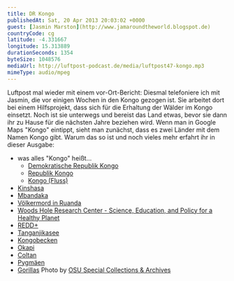 ```yaml
---
title: DR Kongo
publishedAt: Sat, 20 Apr 2013 20:03:02 +0000
guest: [Jasmin Marston](http://www.jamaroundtheworld.blogspot.de)
countryCode: cg
latitude: -4.331667
longitude: 15.313889
durationSeconds: 1354
byteSize: 1048576 
mediaUrl: http://luftpost-podcast.de/media/luftpost47-kongo.mp3
mimeType: audio/mpeg
---
```


Luftpost mal wieder mit einem vor-Ort-Bericht: Diesmal telefoniere ich mit Jasmin, die vor einigen Wochen in den Kongo gezogen ist. Sie arbeitet dort bei einem Hilfsprojekt, dass sich für die Erhaltung der Wälder im Kongo einsetzt. Noch ist sie unterwegs und bereist das Land etwas, bevor sie dann ihr zu Hause für die nächsten Jahre beziehen wird. Wenn man in Google Maps "Kongo" eintippt, sieht man zunächst, dass es zwei Länder mit dem Namen Kongo gibt. Warum das so ist und noch vieles mehr erfahrt ihr in dieser Ausgabe: 
* was alles "Kongo" heißt…  
   * [Demokratische Republik Kongo](http://de.wikipedia.org/wiki/Demokratische%5FRepublik%5FKongo)  
   * [Republik Kongo](http://de.wikipedia.org/wiki/Kongo%5F%28Brazzaville%29)  
   * [Kongo (Fluss)](http://de.wikipedia.org/wiki/Kongo%5F%28Fluss%29)
* [Kinshasa](http://de.wikipedia.org/wiki/Kinshasa)
* [Mbandaka](http://de.wikipedia.org/wiki/Mbandaka)
* [Völkermord in Ruanda](http://de.wikipedia.org/wiki/V%C3%B6lkermord%5Fin%5FRuanda)
* [Woods Hole Research Center - Science, Education, and Policy for a Healthy Planet](http://www.whrc.org/)
* [REDD+](http://www.un-redd.org/aboutredd/tabid/582/default.aspx)
* [Tanganjikasee](http://de.wikipedia.org/wiki/Tanganjikasee)
* [Kongobecken](http://de.wikipedia.org/wiki/Kongobecken)
* [Okapi](http://de.wikipedia.org/wiki/Okapi)
* [Coltan](http://de.wikipedia.org/wiki/Coltan)
* [Pygmäen](http://en.wikipedia.org/wiki/Congo%5FPygmies)
* [Gorillas](http://de.wikipedia.org/wiki/Gorillas)
Photo by [OSU Special Collections & Archives](http://www.flickr.com/photos/osucommons/4904373893/)
